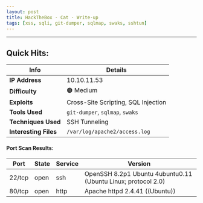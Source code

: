 ```yaml
---
layout: post
title: HackTheBox - Cat - Write-up
tags: [xss, sqli, git-dumper, sqlmap, swaks, sshtun]
---
```

***

## Quick Hits:

| Info | Details |
| ---- | ------- |
| **IP Address** | 10.10.11.53 |
| **Difficulty** | 🟠 Medium |
| **Exploits** | Cross-Site Scripting, SQL Injection |
| **Tools Used** | `git-dumper`, `sqlmap`, `swaks` |
| **Techniques Used** | SSH Tunneling |
| **Interesting Files** | `/var/log/apache2/access.log` |

#### Port Scan Results:

| Port | State | Service | Version |
| ---- | ----- | ------- | ------- |
| 22/tcp | open | ssh | OpenSSH 8.2p1 Ubuntu 4ubuntu0.11 (Ubuntu Linux; protocol 2.0) |
| 80/tcp | open | http | Apache httpd 2.4.41 ((Ubuntu)) |
